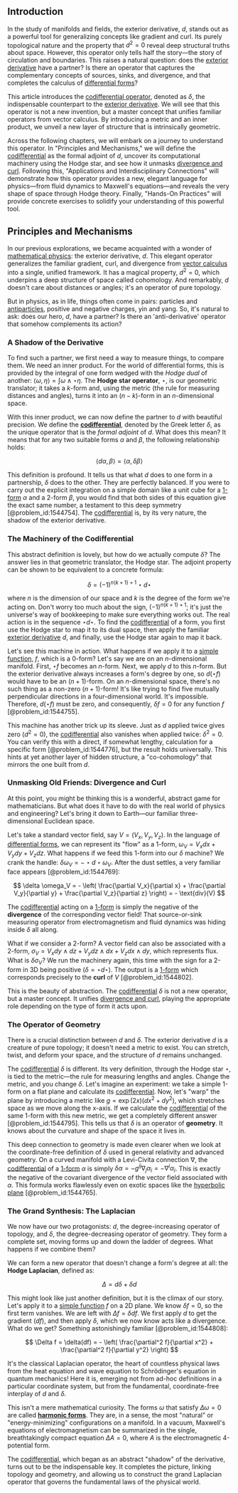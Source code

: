 ## Introduction
In the study of manifolds and fields, the exterior derivative, $d$, stands out as a powerful tool for generalizing concepts like gradient and curl. Its purely topological nature and the property that $d^2 = 0$ reveal deep structural truths about space. However, this operator only tells half the story—the story of circulation and boundaries. This raises a natural question: does the [exterior derivative](@article_id:161406) have a partner? Is there an operator that captures the complementary concepts of sources, sinks, and divergence, and that completes the calculus of [differential forms](@article_id:146253)?

This article introduces the [codifferential operator](@article_id:190840), denoted as $\delta$, the indispensable counterpart to the [exterior derivative](@article_id:161406). We will see that this operator is not a new invention, but a master concept that unifies familiar operators from vector calculus. By introducing a metric and an inner product, we unveil a new layer of structure that is intrinsically geometric.

Across the following chapters, we will embark on a journey to understand this operator. In "Principles and Mechanisms," we will define the [codifferential](@article_id:196688) as the formal adjoint of $d$, uncover its computational machinery using the Hodge star, and see how it unmasks [divergence and curl](@article_id:270387). Following this, "Applications and Interdisciplinary Connections" will demonstrate how this operator provides a new, elegant language for physics—from fluid dynamics to Maxwell's equations—and reveals the very shape of space through Hodge theory. Finally, "Hands-On Practices" will provide concrete exercises to solidify your understanding of this powerful tool.

## Principles and Mechanisms

In our previous explorations, we became acquainted with a wonder of [mathematical physics](@article_id:264909): the exterior derivative, $d$. This elegant operator generalizes the familiar gradient, curl, and divergence from [vector calculus](@article_id:146394) into a single, unified framework. It has a magical property, $d^2 = 0$, which underpins a deep structure of space called cohomology. And remarkably, $d$ doesn't care about distances or angles; it's an operator of pure topology.

But in physics, as in life, things often come in pairs: particles and [antiparticles](@article_id:155172), positive and negative charges, yin and yang. So, it's natural to ask: does our hero, $d$, have a partner? Is there an 'anti-derivative' operator that somehow complements its action?

### A Shadow of the Derivative

To find such a partner, we first need a way to measure things, to compare them. We need an inner product. For the world of differential forms, this is provided by the integral of one form wedged with the *Hodge dual* of another: $\langle \omega, \eta \rangle = \int \omega \wedge \star\eta$. The **Hodge star operator**, $\star$, is our geometric translator; it takes a $k$-form and, using the metric (the rule for measuring distances and angles), turns it into an $(n-k)$-form in an $n$-dimensional space.

With this inner product, we can now define the partner to $d$ with beautiful precision. We define the **[codifferential](@article_id:196688)**, denoted by the Greek letter $\delta$, as the unique operator that is the *formal adjoint* of $d$. What does this mean? It means that for any two suitable forms $\alpha$ and $\beta$, the following relationship holds:

$$
\langle d\alpha, \beta \rangle = \langle \alpha, \delta\beta \rangle
$$

This definition is profound. It tells us that what $d$ does to one form in a partnership, $\delta$ does to the other. They are perfectly balanced. If you were to carry out the explicit integration on a simple domain like a unit cube for a [1-form](@article_id:275357) $\alpha$ and a 2-form $\beta$, you would find that both sides of this equation give the exact same number, a testament to this deep symmetry [@problem_id:1544754]. The [codifferential](@article_id:196688) is, by its very nature, the shadow of the exterior derivative.

### The Machinery of the Codifferential

This abstract definition is lovely, but how do we actually compute $\delta$? The answer lies in that geometric translator, the Hodge star. The adjoint property can be shown to be equivalent to a concrete formula:

$$
\delta = (-1)^{n(k+1)+1} \star d \star
$$

where $n$ is the dimension of our space and $k$ is the degree of the form we're acting on. Don't worry too much about the sign, $(-1)^{n(k+1)+1}$; it's just the universe's way of bookkeeping to make sure everything works out. The real action is in the sequence $\star d \star$. To find the [codifferential](@article_id:196688) of a form, you first use the Hodge star to map it to its dual space, then apply the familiar [exterior derivative](@article_id:161406) $d$, and finally, use the Hodge star again to map it back.

Let's see this machine in action. What happens if we apply it to a [simple function](@article_id:160838), $f$, which is a 0-form? Let's say we are on an $n$-dimensional manifold. First, $\star f$ becomes an $n$-form. Next, we apply $d$ to this $n$-form. But the exterior derivative always increases a form's degree by one, so $d(\star f)$ would have to be an $(n+1)$-form. On an $n$-dimensional space, there's no such thing as a non-zero $(n+1)$-form! It's like trying to find five mutually perpendicular directions in a four-dimensional world. It's impossible. Therefore, $d(\star f)$ must be zero, and consequently, $\delta f = 0$ for any function $f$ [@problem_id:1544755].

This machine has another trick up its sleeve. Just as $d$ applied twice gives zero ($d^2 = 0$), the [codifferential](@article_id:196688) also vanishes when applied twice: $\delta^2 = 0$. You can verify this with a direct, if somewhat lengthy, calculation for a specific form [@problem_id:1544776], but the result holds universally. This hints at yet another layer of hidden structure, a "co-cohomology" that mirrors the one built from $d$.

### Unmasking Old Friends: Divergence and Curl

At this point, you might be thinking this is a wonderful, abstract game for mathematicians. But what does it have to do with the real world of physics and engineering? Let's bring it down to Earth—our familiar three-dimensional Euclidean space.

Let's take a standard vector field, say $V = (V_x, V_y, V_z)$. In the language of [differential forms](@article_id:146253), we can represent its "flow" as a 1-form, $\omega_V = V_x dx + V_y dy + V_z dz$. What happens if we feed this 1-form into our $\delta$ machine? We crank the handle: $\delta \omega_V = - \star d \star \omega_V$. After the dust settles, a very familiar face appears [@problem_id:1544769]:

$$
\delta \omega_V = - \left( \frac{\partial V_x}{\partial x} + \frac{\partial V_y}{\partial y} + \frac{\partial V_z}{\partial z} \right) = - \text{div}(V)
$$

The [codifferential](@article_id:196688) acting on a [1-form](@article_id:275357) is simply the negative of the **divergence** of the corresponding vector field! That source-or-sink measuring operator from electromagnetism and fluid dynamics was hiding inside $\delta$ all along.

What if we consider a 2-form? A vector field can also be associated with a 2-form, $\sigma_V = V_x dy \wedge dz + V_y dz \wedge dx + V_z dx \wedge dy$, which represents flux. What is $\delta \sigma_V$? We run the machinery again, this time with the sign for a 2-form in 3D being positive ($\delta = \star d \star$). The output is a [1-form](@article_id:275357) which corresponds precisely to the **curl** of $V$ [@problem_id:1544802].

This is the beauty of abstraction. The [codifferential](@article_id:196688) $\delta$ is not a new operator, but a master concept. It unifies [divergence and curl](@article_id:270387), playing the appropriate role depending on the type of form it acts upon.

### The Operator of Geometry

There is a crucial distinction between $d$ and $\delta$. The exterior derivative $d$ is a creature of pure topology; it doesn't need a metric to exist. You can stretch, twist, and deform your space, and the structure of $d$ remains unchanged.

The [codifferential](@article_id:196688) $\delta$ is different. Its very definition, through the Hodge star $\star$, is tied to the metric—the rule for measuring lengths and angles. Change the metric, and you change $\delta$. Let's imagine an experiment: we take a simple 1-form on a flat plane and calculate its [codifferential](@article_id:196688). Now, let's "warp" the plane by introducing a metric like $g = \exp(2x) (dx^2 + dy^2)$, which stretches space as we move along the x-axis. If we calculate the [codifferential](@article_id:196688) of the same 1-form with this new metric, we get a completely different answer [@problem_id:1544795]. This tells us that $\delta$ is an operator of **geometry**. It knows about the curvature and shape of the space it lives in.

This deep connection to geometry is made even clearer when we look at the coordinate-free definition of $\delta$ used in general relativity and advanced geometry. On a curved manifold with a Levi-Civita connection $\nabla$, the [codifferential](@article_id:196688) of a [1-form](@article_id:275357) $\alpha$ is simply $\delta\alpha = -g^{ij}\nabla_j \alpha_i = -\nabla^i\alpha_i$. This is exactly the negative of the covariant divergence of the vector field associated with $\alpha$. This formula works flawlessly even on exotic spaces like the [hyperbolic plane](@article_id:261222) [@problem_id:1544765].

### The Grand Synthesis: The Laplacian

We now have our two protagonists: $d$, the degree-increasing operator of topology, and $\delta$, the degree-decreasing operator of geometry. They form a complete set, moving forms up and down the ladder of degrees. What happens if we combine them?

We can form a new operator that doesn't change a form's degree at all: the **Hodge Laplacian**, defined as:

$$
\Delta = d\delta + \delta d
$$

This might look like just another definition, but it is the climax of our story. Let's apply it to a [simple function](@article_id:160838) $f$ on a 2D plane. We know $\delta f = 0$, so the first term vanishes. We are left with $\Delta f = \delta d f$. We first apply $d$ to get the gradient ($df$), and then apply $\delta$, which we now know acts like a divergence. What do we get? Something astonishingly familiar [@problem_id:1544808]:

$$
\Delta f = \delta(df) = - \left( \frac{\partial^2 f}{\partial x^2} + \frac{\partial^2 f}{\partial y^2} \right)
$$

It's the classical Laplacian operator, the heart of countless physical laws from the heat equation and wave equation to Schrödinger's equation in quantum mechanics! Here it is, emerging not from ad-hoc definitions in a particular coordinate system, but from the fundamental, coordinate-free interplay of $d$ and $\delta$.

This isn't a mere mathematical curiosity. The forms $\omega$ that satisfy $\Delta \omega = 0$ are called **[harmonic forms](@article_id:192884)**. They are, in a sense, the most "natural" or "energy-minimizing" configurations on a manifold. In a vacuum, Maxwell's equations of electromagnetism can be summarized in the single, breathtakingly compact equation $\Delta A = 0$, where $A$ is the electromagnetic 4-potential form.

The [codifferential](@article_id:196688), which began as an abstract "shadow" of the derivative, turns out to be the indispensable key. It completes the picture, linking topology and geometry, and allowing us to construct the grand Laplacian operator that governs the fundamental laws of the physical world.
